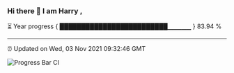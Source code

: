 ### Hi there 👋 I am Harry , 

⏳ Year progress { █████████████████████████▁▁▁▁▁ } 83.94 %

---

⏰ Updated on Wed, 03 Nov 2021 09:32:46 GMT

![Progress Bar CI](https://github.com/duykhang68/duykhang68/workflows/Progress%20Bar%20CI/badge.svg)
